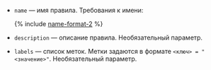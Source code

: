 * `name` — имя правила. Требования к имени:

    {% include [name-format-2](../name-format-2.md) %}

* `description` — описание правила. Необязательный параметр.
* `labels` — список меток. Метки задаются в формате `<ключ> = "<значение>"`. Необязательный параметр.